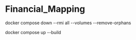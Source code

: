 # Financial_Mapping

docker compose down --rmi all --volumes --remove-orphans

docker compose up --build